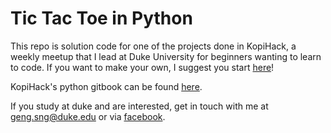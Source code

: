 # Tic Tac Toe in Python

This repo is solution code for one of the projects done in KopiHack, a weekly meetup that I lead at Duke University for beginners wanting to learn to code. If you want to make your own, I suggest you start [here](https://github.com/snggeng/py-tictactoe-starter)!

KopiHack's python gitbook can be found [here](https://snggeng.gitbooks.io/intro-to-python/content/).

If you study at duke and are interested, get in touch with me at geng.sng@duke.edu or via [facebook](https://www.facebook.com/sng.geng).
